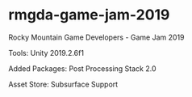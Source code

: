 # rmgda-game-jam-2019
Rocky Mountain Game Developers - Game Jam 2019

Tools: 
  Unity 2019.2.6f1

Added Packages: 
  Post Processing Stack 2.0

Asset Store: 
  Subsurface Support
